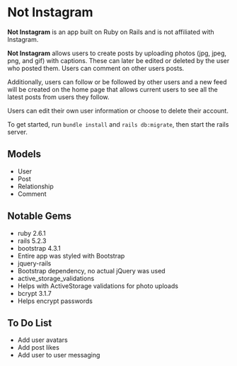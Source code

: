 # Not Instagram

**Not Instagram** is an app built on Ruby on Rails and is not affiliated with Instagram.

**Not Instagram** allows users to create posts by uploading photos (jpg, jpeg, png, and gif) with captions. These can later be edited or deleted by the user who posted them. Users can comment on other users posts.

Additionally, users can follow or be followed by other users and a new feed will be created on the home page that allows current users to see all the latest posts from users they follow.

Users can edit their own user information or choose to delete their account.

To get started, run `bundle install` and `rails db:migrate`, then start the rails server.

## Models

- User
- Post
- Relationship
- Comment

## Notable Gems

- ruby 2.6.1
- rails 5.2.3
- bootstrap 4.3.1
 - Entire app was styled with Bootstrap
- jquery-rails
 - Bootstrap dependency, no actual jQuery was used
- active_storage_validations
 - Helps with ActiveStorage validations for photo uploads
- bcrypt 3.1.7
 - Helps encrypt passwords

## To Do List

- Add user avatars
- Add post likes
- Add user to user messaging
